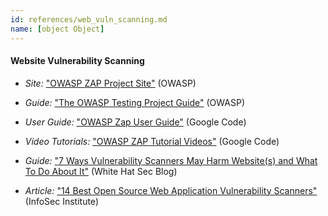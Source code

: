 ```yaml
---
id: references/web_vuln_scanning.md
name: [object Object]
---
```


#### Website Vulnerability Scanning

  * *Site:* ["OWASP ZAP Project Site"](https://www.owasp.org/index.php/OWASP_Zed_Attack_Proxy_Project) (OWASP)
  
  * *Guide:* ["The OWASP Testing Project Guide"](https://www.owasp.org/index.php/OWASP_Testing_Guide_v4_Table_of_Contents) (OWASP)

  * *User Guide:* ["OWASP Zap User Guide"](https://code.google.com/p/zaproxy/wiki/HelpIntro) (Google Code)

  * *Video Tutorials:* ["OWASP ZAP Tutorial Videos"](https://code.google.com/p/zaproxy/wiki/Videos) (Google Code)

  * *Guide:* ["7 Ways Vulnerability Scanners May Harm Website(s) and What To Do About It"](https://blog.whitehatsec.com/7-ways-vulnerability-scanners-may-harm-websites-and-what-to-do-about-it/) (White Hat Sec Blog)

  * *Article:* ["14 Best Open Source Web Application Vulnerability Scanners"](http://resources.infosecinstitute.com/14-popular-web-application-vulnerability-scanners/) (InfoSec Institute)

